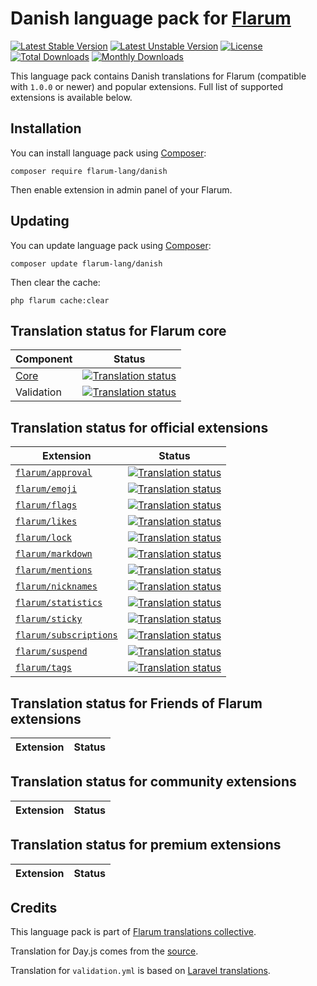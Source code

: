 # Danish language pack for [Flarum](https://flarum.org/)

[![Latest Stable Version](https://img.shields.io/packagist/v/flarum-lang/danish?color=success&label=stable)](https://packagist.org/packages/flarum-lang/danish) 
[![Latest Unstable Version](https://img.shields.io/packagist/v/flarum-lang/danish?include_prereleases&label=unstable)](https://packagist.org/packages/flarum-lang/danish) 
[![License](https://img.shields.io/packagist/l/flarum-lang/danish)](https://packagist.org/packages/flarum-lang/danish) 
[![Total Downloads](https://img.shields.io/packagist/dt/flarum-lang/danish)](https://packagist.org/packages/flarum-lang/danish/stats) 
[![Monthly Downloads](https://img.shields.io/packagist/dm/flarum-lang/danish)](https://packagist.org/packages/flarum-lang/danish/stats) 

This language pack contains Danish translations for Flarum (compatible with `1.0.0` or newer) and popular extensions. Full list of supported extensions is available below.


## Installation

You can install language pack using [Composer](https://getcomposer.org/):

```console
composer require flarum-lang/danish
```

Then enable extension in admin panel of your Flarum.


## Updating

You can update language pack using [Composer](https://getcomposer.org/):

```console
composer update flarum-lang/danish
```

Then clear the cache:

```console
php flarum cache:clear
```


## Translation status for Flarum core

| Component | Status |
| --- | --- |
| [Core](https://github.com/flarum/core) | [![Translation status](https://weblate.rob006.net/widgets/flarum/da/core/svg-badge.svg)](https://weblate.rob006.net/projects/flarum/core/da/) |
| Validation | [![Translation status](https://weblate.rob006.net/widgets/flarum/da/validation/svg-badge.svg)](https://weblate.rob006.net/projects/flarum/validation/da/) |


## Translation status for official extensions

<!-- flarum-extensions-list-start -->

| Extension | Status |
| --- | --- |
| [`flarum/approval`](https://github.com/flarum/approval) | [![Translation status](https://weblate.rob006.net/widgets/flarum/da/flarum-approval/svg-badge.svg)](https://weblate.rob006.net/projects/flarum/flarum-approval/da/) |
| [`flarum/emoji`](https://github.com/flarum/emoji) | [![Translation status](https://weblate.rob006.net/widgets/flarum/da/flarum-emoji/svg-badge.svg)](https://weblate.rob006.net/projects/flarum/flarum-emoji/da/) |
| [`flarum/flags`](https://github.com/flarum/flags) | [![Translation status](https://weblate.rob006.net/widgets/flarum/da/flarum-flags/svg-badge.svg)](https://weblate.rob006.net/projects/flarum/flarum-flags/da/) |
| [`flarum/likes`](https://github.com/flarum/likes) | [![Translation status](https://weblate.rob006.net/widgets/flarum/da/flarum-likes/svg-badge.svg)](https://weblate.rob006.net/projects/flarum/flarum-likes/da/) |
| [`flarum/lock`](https://github.com/flarum/lock) | [![Translation status](https://weblate.rob006.net/widgets/flarum/da/flarum-lock/svg-badge.svg)](https://weblate.rob006.net/projects/flarum/flarum-lock/da/) |
| [`flarum/markdown`](https://github.com/flarum/markdown) | [![Translation status](https://weblate.rob006.net/widgets/flarum/da/flarum-markdown/svg-badge.svg)](https://weblate.rob006.net/projects/flarum/flarum-markdown/da/) |
| [`flarum/mentions`](https://github.com/flarum/mentions) | [![Translation status](https://weblate.rob006.net/widgets/flarum/da/flarum-mentions/svg-badge.svg)](https://weblate.rob006.net/projects/flarum/flarum-mentions/da/) |
| [`flarum/nicknames`](https://github.com/flarum/nicknames) | [![Translation status](https://weblate.rob006.net/widgets/flarum/da/flarum-nicknames/svg-badge.svg)](https://weblate.rob006.net/projects/flarum/flarum-nicknames/da/) |
| [`flarum/statistics`](https://github.com/flarum/statistics) | [![Translation status](https://weblate.rob006.net/widgets/flarum/da/flarum-statistics/svg-badge.svg)](https://weblate.rob006.net/projects/flarum/flarum-statistics/da/) |
| [`flarum/sticky`](https://github.com/flarum/sticky) | [![Translation status](https://weblate.rob006.net/widgets/flarum/da/flarum-sticky/svg-badge.svg)](https://weblate.rob006.net/projects/flarum/flarum-sticky/da/) |
| [`flarum/subscriptions`](https://github.com/flarum/subscriptions) | [![Translation status](https://weblate.rob006.net/widgets/flarum/da/flarum-subscriptions/svg-badge.svg)](https://weblate.rob006.net/projects/flarum/flarum-subscriptions/da/) |
| [`flarum/suspend`](https://github.com/flarum/suspend) | [![Translation status](https://weblate.rob006.net/widgets/flarum/da/flarum-suspend/svg-badge.svg)](https://weblate.rob006.net/projects/flarum/flarum-suspend/da/) |
| [`flarum/tags`](https://github.com/flarum/tags) | [![Translation status](https://weblate.rob006.net/widgets/flarum/da/flarum-tags/svg-badge.svg)](https://weblate.rob006.net/projects/flarum/flarum-tags/da/) |

<!-- flarum-extensions-list-stop -->


## Translation status for Friends of Flarum extensions

<!-- fof-extensions-list-start -->

| Extension | Status |
| --- | --- |

<!-- fof-extensions-list-stop -->


## Translation status for community extensions

<!-- various-extensions-list-start -->

| Extension | Status |
| --- | --- |

<!-- various-extensions-list-stop -->


## Translation status for premium extensions

<!-- premium-extensions-list-start -->

| Extension | Status |
| --- | --- |

<!-- premium-extensions-list-stop -->


## Credits

This language pack is part of [Flarum translations collective](https://github.com/rob006-software/flarum-translations).

Translation for Day.js comes from the [source](https://github.com/iamkun/dayjs/blob/v1.10.4/src/locale/da.js).

Translation for `validation.yml` is based on [Laravel translations](https://github.com/Laravel-Lang/lang/blob/8.1.3/src/da/validation.php).
